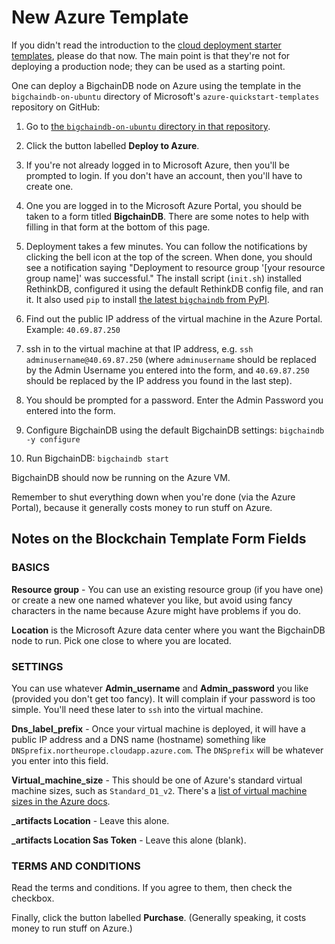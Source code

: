 # New Azure Template

If you didn't read the introduction to the [cloud deployment starter templates](index.html), please do that now. The main point is that they're not for deploying a production node; they can be used as a starting point.

One can deploy a BigchainDB node on Azure using the template in the `bigchaindb-on-ubuntu` directory of Microsoft's `azure-quickstart-templates` repository on GitHub:

1. Go to [the `bigchaindb-on-ubuntu` directory in that repository](https://github.com/Azure/azure-quickstart-templates/tree/master/bigchaindb-on-ubuntu).

2. Click the button labelled **Deploy to Azure**.

3. If you're not already logged in to Microsoft Azure, then you'll be prompted to login. If you don't have an account, then you'll have to create one.

4. One you are logged in to the Microsoft Azure Portal, you should be taken to a form titled **BigchainDB**. There are some notes to help with filling in that form at the bottom of this page.

5. Deployment takes a few minutes. You can follow the notifications by clicking the bell icon at the top of the screen. When done, you should see a notification saying "Deployment to resource group '[your resource group name]' was successful." The install script (`init.sh`) installed RethinkDB, configured it using the default RethinkDB config file, and ran it. It also used `pip` to install [the latest `bigchaindb` from PyPI](https://pypi.python.org/pypi/BigchainDB).

6. Find out the public IP address of the virtual machine in the Azure Portal. Example: `40.69.87.250`

7. ssh in to the virtual machine at that IP address, e.g. `ssh adminusername@40.69.87.250` (where `adminusername` should be replaced by the Admin Username you entered into the form, and `40.69.87.250` should be replaced by the IP address you found in the last step).

8. You should be prompted for a password. Enter the Admin Password you entered into the form.

9. Configure BigchainDB using the default BigchainDB settings: `bigchaindb -y configure`

10. Run BigchainDB: `bigchaindb start`

BigchainDB should now be running on the Azure VM.

Remember to shut everything down when you're done (via the Azure Portal), because it generally costs money to run stuff on Azure.


## Notes on the Blockchain Template Form Fields

### BASICS

**Resource group** - You can use an existing resource group (if you have one) or create a new one named whatever you like, but avoid using fancy characters in the name because Azure might have problems if you do.

**Location** is the Microsoft Azure data center where you want the BigchainDB node to run. Pick one close to where you are located.

### SETTINGS

You can use whatever **Admin\_username** and **Admin\_password** you like (provided you don't get too fancy). It will complain if your password is too simple. You'll need these later to `ssh` into the virtual machine.

**Dns\_label\_prefix** - Once your virtual machine is deployed, it will have a public IP address and a DNS name (hostname) something like `DNSprefix.northeurope.cloudapp.azure.com`. The `DNSprefix` will be whatever you enter into this field.

**Virtual\_machine\_size** - This should be one of Azure's standard virtual machine sizes, such as `Standard_D1_v2`. There's a [list of virtual machine sizes in the Azure docs](https://docs.microsoft.com/en-us/azure/virtual-machines/virtual-machines-windows-sizes?toc=%2fazure%2fvirtual-machines%2fwindows%2ftoc.json).


**\_artifacts Location** - Leave this alone.

**\_artifacts Location Sas Token** - Leave this alone (blank).

### TERMS AND CONDITIONS

Read the terms and conditions. If you agree to them, then check the checkbox.

Finally, click the button labelled **Purchase**. (Generally speaking, it costs money to run stuff on Azure.)

